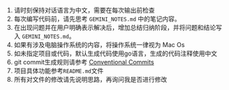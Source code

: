1. 请时刻保持对话语言为中文，需要在每次输出前检查
2. 每次编写代码前，请先思考 `GEMINI_NOTES.md` 中的笔记内容。
3. 在出现问题并在用户明确表示解决后，增加总结归纳阶段，并将问题和结论写入 `GEMINI_NOTES.md`。
4. 如果有涉及电脑操作系统的内容，将操作系统一律视为 Mac Os
5. 如未指定项目或代码，默认生成代码使用go语言，生成的代码注释使用中文
6. git commit生成规则请参考 [Conventional Commits](https://www.conventionalcommits.org/en/v1.0.0/)
7. 项目具体功能参考`README.md`文件
6. 所有对文件的修改请先说明思路，再询问我是否进行修改